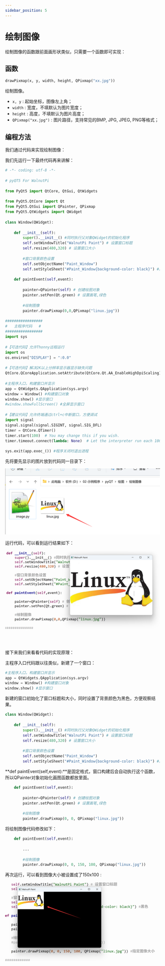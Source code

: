 ```yaml
---
sidebar_position: 5
---
```


# 绘制图像

绘制图像的函数跟前面画形状类似，只需要一个函数即可实现：

## 函数

```python
drawPixmap(x, y, width, height, QPixmap("xx.jpg"))
```
绘制图像。
- `x, y` : 起始坐标，图像左上角；
- `width` : 宽度，不填默认为图片宽度；
- `height` : 高度，不填默认为图片高度；
- `QPixmap("xx.jpg")` : 图片路径，支持常见的BMP, JPG, JPEG, PNG等格式；

## 编程方法

我们通过代码来实现绘制图像：

我们先运行一下最终代码再来讲解：

```python
# -*- coding: utf-8 -*-

# pyQT5 For WalnutPi

from PyQt5 import QtCore, QtGui, QtWidgets

from PyQt5.QtCore import Qt
from PyQt5.QtGui import QPainter, QPixmap
from PyQt5.QtWidgets import QWidget

class Window(QWidget):
    
    def __init__(self):
        super().__init__() #同时执行父对象QWidget的初始化程序
        self.setWindowTitle("WalnutPi Paint") # 设置窗口标题
        self.resize(480,320) # 设置窗口大小
        
        #窗口背景颜色设置
        self.setObjectName("Paint_Window")
        self.setStyleSheet("#Paint_Window{background-color: black}") #黑色

    def paintEvent(self,event):
        
        painter=QPainter(self) # 创建绘图对象
        painter.setPen(Qt.green) # 设置画笔,绿色
        
        #绘制图像
        painter.drawPixmap(0,0,QPixmap("linux.jpg"))
        
#################
#   主程序代码   #
#################
import sys

#【可选代码】允许Thonny远程运行
import os
os.environ["DISPLAY"] = ":0.0"

#【可选代码】解决2K以上分辨率显示器显示缺失问题
QtCore.QCoreApplication.setAttribute(QtCore.Qt.AA_EnableHighDpiScaling)

#主程序入口，构建窗口并显示
app = QtWidgets.QApplication(sys.argv)
window = Window() #构建窗口对象
window.show() #显示窗口
#window.showFullScreen() #全屏显示窗口

#【建议代码】允许终端通过ctrl+c中断窗口，方便调试
import signal
signal.signal(signal.SIGINT, signal.SIG_DFL)
timer = QtCore.QTimer()
timer.start(100)  # You may change this if you wish.
timer.timeout.connect(lambda: None)  # Let the interpreter run each 100 ms

sys.exit(app.exec_()) #程序关闭时退出进程

```

先将要先显示的图片放到代码同一目录下：

![iamge1](./img/image/image1.png)

运行代码，可以看到运行结果如下：

![iamge2](./img/image/image2.png)

<br></br>

接下来我们来看看代码的实现原理：

主程序入口代码跟以往类似，新建了一个窗口：

```python
#主程序入口，构建窗口并显示
app = QtWidgets.QApplication(sys.argv)
window = Window() #构建窗口对象
window.show() #显示窗口
```

新建的窗口初始化了窗口标题和大小，同时设置了背景颜色为黑色，方便观察结果。
```python
class Window(QWidget):
    
    def __init__(self):
        super().__init__() #同时执行父对象QWidget的初始化程序
        self.setWindowTitle("WalnutPi Paint") # 设置窗口标题
        self.resize(480,320) # 设置窗口大小
        
        #窗口背景颜色设置
        self.setObjectName("Paint_Window")
        self.setStyleSheet("#Paint_Window{background-color: black}") #黑色
```

**def paintEvent(self,event):**是固定格式，窗口构建后会自动执行这个函数，所以QPainter对象初始化画图函数都放里面。

```python
    def paintEvent(self,event):
        
        painter=QPainter(self) # 创建绘图对象
        painter.setPen(Qt.green) # 设置画笔,绿色
        
        #绘制图像
        painter.drawPixmap(0, 0, QPixmap("linux.jpg"))
```

将绘制图像代码修改如下：
```python
    def paintEvent(self,event):
        
        ...

        #绘制图像
        painter.drawPixmap(0, 0, 150, 100, QPixmap("linux.jpg"))
```

再次运行，可以看到图像大小被设置成了150x100 :

![iamge3](./img/image/image3.png)
